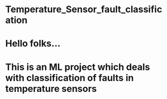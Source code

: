 # Temperature_Sensor_fault_classification
# Hello folks...
# This is an ML project which deals with classification of faults in temperature sensors
